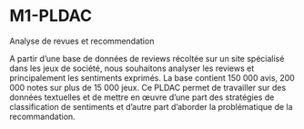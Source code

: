 # M1-PLDAC
Analyse de revues et recommendation

A partir d’une base de données de reviews récoltée sur un site spécialisé dans les jeux de société, nous souhaitons analyser les reviews et principalement les sentiments exprimés. La base contient 150 000 avis, 200 000 notes sur plus de 15 000 jeux. Ce PLDAC permet de travailler sur des données textuelles et de mettre en œuvre d’une part des stratégies de classification de sentiments et d’autre part d’aborder la problématique de la recommandation.
